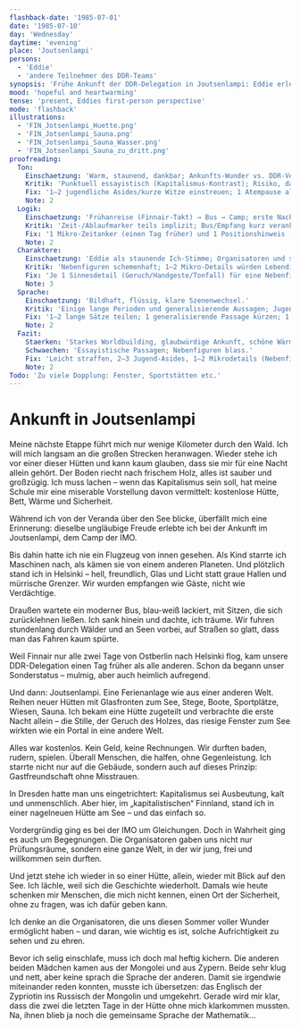 ```yaml
---
flashback-date: '1985-07-01'
date: '1985-07-10'
day: 'Wednesday'
daytime: 'evening'
place: 'Joutsenlampi'
persons:
  - 'Eddie'
  - 'andere Teilnehmer des DDR-Teams'
synopsis: 'Frühe Ankunft der DDR‑Delegation in Joutsenlampi: Eddie erlebt Flug, Busfahrt und die überraschend großzügige Anlage – staunend allein in der ersten Nacht.'
mood: 'hopeful and heartwarming'
tense: 'present, Eddies first-person perspective'
mode: 'flashback'
illustrations:
  - 'FIN_Jotsenlampi_Huette.png'
  - 'FIN_Jotsenlampi_Sauna.png'
  - 'FIN_Jotsenlampi_Sauna_Wasser.png'
  - 'FIN_Jotsenlampi_Sauna_zu_dritt.png'
proofreading:
  Ton:
    Einschaetzung: 'Warm, staunend, dankbar; Ankunfts‑Wunder vs. DDR‑Vergleich.'
    Kritik: 'Punktuell essayistisch (Kapitalismus‑Kontrast); Risiko, dass Reflexion die jugendliche Unmittelbarkeit überdeckt.'
    Fix: '1–2 jugendliche Asides/kurze Witze einstreuen; 1 Atempause als reines Staunen (ohne Kommentar); ideologische Sätze leicht straffen.'
    Note: 2
  Logik:
    Einschaetzung: 'Frühanreise (Finnair‑Takt) → Bus → Camp; erste Nacht allein: schlüssig.'
    Kritik: 'Zeit-/Ablaufmarker teils implizit; Bus/Empfang kurz verankern.'
    Fix: '1 Mikro‑Zeitanker (einen Tag früher) und 1 Positionshinweis (Bus/Empfang) ergänzen.'
    Note: 2
  Charaktere:
    Einschaetzung: 'Eddie als staunende Ich‑Stimme; Organisatoren und spätere Mitbewohner als Silhouetten.'
    Kritik: 'Nebenfiguren schemenhaft; 1–2 Mikro‑Details würden Lebendigkeit geben (Stewardess, Betreuer, Zimmergenossinnen).'
    Fix: 'Je 1 Sinnesdetail (Geruch/Handgeste/Tonfall) für eine Nebenfigur; 1 kurzer Körpermarker bei Eddie (kalte Hände/kribbeln vor Aufregung).'
    Note: 3
  Sprache:
    Einschaetzung: 'Bildhaft, flüssig, klare Szenenwechsel.'
    Kritik: 'Einige lange Perioden und generalisierende Aussagen; Jugendton kann punktuell aufblitzen.'
    Fix: '1–2 lange Sätze teilen; 1 generalisierende Passage kürzen; 1 rotzig‑kurzer Satz als Kontrast einfügen.'
    Note: 2
  Fazit:
    Staerken: 'Starkes Worldbuilding, glaubwürdige Ankunft, schöne Wärme/Staunen.'
    Schwaechen: 'Essayistische Passagen; Nebenfiguren blass.'
    Fix: 'Leicht straffen, 2–3 Jugend‑Asides, 1–2 Mikrodetails (Nebenfigur), 1 Körpermarker.'
    Note: 2
Todo: 'Zu viele Dopplung: Fenster, Sportstätten etc.'
---
```


# Ankunft in Joutsenlampi

Meine nächste Etappe führt mich nur wenige Kilometer durch den Wald. Ich will
mich langsam an die großen Strecken heranwagen. Wieder stehe ich vor einer
dieser Hütten und kann kaum glauben, dass sie mir für eine Nacht allein gehört.
Der Boden riecht nach frischem Holz, alles ist sauber und großzügig. Ich muss
lachen – wenn das Kapitalismus sein soll, hat meine Schule mir eine miserable
Vorstellung davon vermittelt: kostenlose Hütte, Bett, Wärme und Sicherheit.

Während ich von der Veranda über den See blicke, überfällt mich eine Erinnerung:
dieselbe ungläubige Freude erlebte ich bei der Ankunft im Joutsenlampi, dem Camp
der IMO.

Bis dahin hatte ich nie ein Flugzeug von innen gesehen. Als Kind starrte ich
Maschinen nach, als kämen sie von einem anderen Planeten. Und plötzlich stand
ich in Helsinki – hell, freundlich, Glas und Licht statt graue Hallen und
mürrische Grenzer. Wir wurden empfangen wie Gäste, nicht wie Verdächtige.

Draußen wartete ein moderner Bus, blau-weiß lackiert, mit Sitzen, die sich
zurücklehnen ließen. Ich sank hinein und dachte, ich träume. Wir fuhren
stundenlang durch Wälder und an Seen vorbei, auf Straßen so glatt, dass man das
Fahren kaum spürte.

Weil Finnair nur alle zwei Tage von Ostberlin nach Helsinki flog, kam unsere
DDR-Delegation einen Tag früher als alle anderen. Schon da begann unser
Sonderstatus – mulmig, aber auch heimlich aufregend.

Und dann: Joutsenlampi. Eine Ferienanlage wie aus einer anderen Welt. Reihen
neuer Hütten mit Glasfronten zum See, Stege, Boote, Sportplätze, Wiesen, Sauna.
Ich bekam eine Hütte zugeteilt und verbrachte die erste Nacht allein – die
Stille, der Geruch des Holzes, das riesige Fenster zum See wirkten wie ein
Portal in eine andere Welt.

Alles war kostenlos. Kein Geld, keine Rechnungen. Wir durften baden, rudern,
spielen. Überall Menschen, die halfen, ohne Gegenleistung. Ich starrte nicht nur
auf die Gebäude, sondern auch auf dieses Prinzip: Gastfreundschaft ohne
Misstrauen.

In Dresden hatte man uns eingetrichtert: Kapitalismus sei Ausbeutung, kalt und
unmenschlich. Aber hier, im „kapitalistischen“ Finnland, stand ich in einer
nagelneuen Hütte am See – und das einfach so.

Vordergründig ging es bei der IMO um Gleichungen. Doch in Wahrheit ging es auch
um Begegnungen. Die Organisatoren gaben uns nicht nur Prüfungsräume, sondern
eine ganze Welt, in der wir jung, frei und willkommen sein durften.

Und jetzt stehe ich wieder in so einer Hütte, allein, wieder mit Blick auf den
See. Ich lächle, weil sich die Geschichte wiederholt. Damals wie heute schenken
mir Menschen, die mich nicht kennen, einen Ort der Sicherheit, ohne zu fragen,
was ich dafür geben kann.

Ich denke an die Organisatoren, die uns diesen Sommer voller Wunder ermöglicht
haben – und daran, wie wichtig es ist, solche Aufrichtigkeit zu sehen und zu
ehren.

Bevor ich selig einschlafe, muss ich doch mal heftig kichern. Die anderen beiden
Mädchen kamen aus der Mongolei und aus Zypern. Beide sehr klug und nett, aber
keine sprach die Sprache der anderen. Damit sie irgendwie miteinander reden
konnten, musste ich übersetzen: das Englisch der Zypriotin ins Russisch der
Mongolin und umgekehrt. Gerade wird mir klar, dass die zwei die letzten Tage in
der Hütte ohne mich klarkommen mussten. Na, ihnen blieb ja noch die gemeinsame
Sprache der Mathematik...
